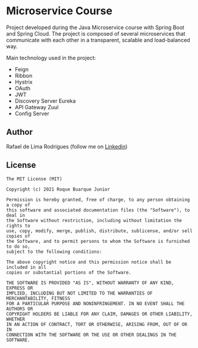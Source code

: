 # Microservice Course

Project developed during the Java Microservice course with Spring Boot and Spring Cloud. The project is composed of several microservices that communicate with each other in a transparent, scalable and load-balanced way.

Main technology used in the project:
- Feign 
- Ribbon
- Hystrix
- OAuth
- JWT
- Discovery Server Eureka
- API Gateway Zuul
- Config Server

## Author
Rafael de Lima Rodrigues (follow me on [Linkedin](https://www.linkedin.com/in/rafaellimarodrigues))

## License
```
The MIT License (MIT)

Copyright (c) 2021 Roque Buarque Junior

Permission is hereby granted, free of charge, to any person obtaining a copy of
this software and associated documentation files (the "Software"), to deal in
the Software without restriction, including without limitation the rights to
use, copy, modify, merge, publish, distribute, sublicense, and/or sell copies of
the Software, and to permit persons to whom the Software is furnished to do so,
subject to the following conditions:

The above copyright notice and this permission notice shall be included in all
copies or substantial portions of the Software.

THE SOFTWARE IS PROVIDED "AS IS", WITHOUT WARRANTY OF ANY KIND, EXPRESS OR
IMPLIED, INCLUDING BUT NOT LIMITED TO THE WARRANTIES OF MERCHANTABILITY, FITNESS
FOR A PARTICULAR PURPOSE AND NONINFRINGEMENT. IN NO EVENT SHALL THE AUTHORS OR
COPYRIGHT HOLDERS BE LIABLE FOR ANY CLAIM, DAMAGES OR OTHER LIABILITY, WHETHER
IN AN ACTION OF CONTRACT, TORT OR OTHERWISE, ARISING FROM, OUT OF OR IN
CONNECTION WITH THE SOFTWARE OR THE USE OR OTHER DEALINGS IN THE SOFTWARE.
```
```
